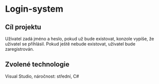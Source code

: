# Login-system
## Cíl projektu
Uživatel zadá jméno a heslo, pokud už bude existovat, konzole vypíše, že uživatel se přihlásil. Pokud ještě nebude existovat, uživatel bude zaregistrován.
## Zvolené technologie
Visual Studio, náročnost: střední, C#
